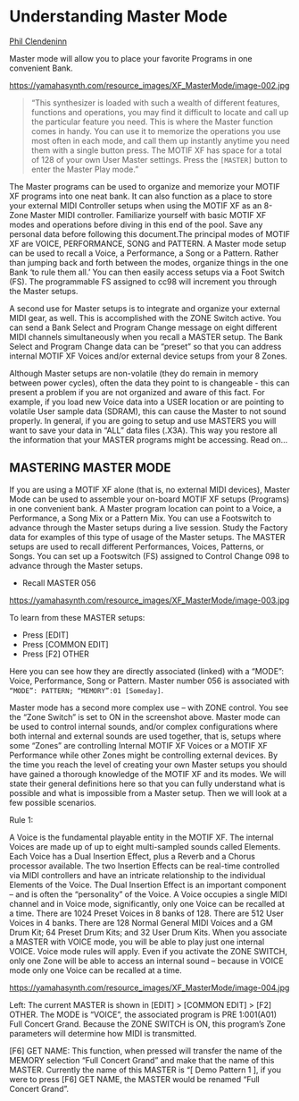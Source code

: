 # Understanding Master Mode

[Phil Clendeninn](https://yamahasynth.com/learn/2010s/understanding-master-mode-xf)

Master mode will allow you to place your favorite Programs in one convenient Bank.

https://yamahasynth.com/resource_images/XF_MasterMode/image-002.jpg

> “This synthesizer is loaded with such a wealth of different features, functions and operations, you may find it difficult to locate and call up the particular feature you need. This is where the Master function comes in handy. You can use it to memorize the operations you use most often in each mode, and call them up instantly anytime you need them with a single button press.
> The MOTIF XF has space for a total of 128 of your own User Master settings. Press the `[MASTER]`
> button to enter the Master Play mode.”

The Master programs can be used to organize and memorize your MOTIF XF programs into one neat bank. It can also function as a place to store your external MIDI Controller setups when using the MOTIF XF as an 8-Zone Master MIDI controller. Familiarize yourself with basic MOTIF XF modes and operations before diving in this end of the pool. Save any personal data before following this document.The principal modes of MOTIF XF are VOICE, PERFORMANCE, SONG and PATTERN. A Master mode setup can be used to recall a Voice, a Performance, a Song or a Pattern. Rather than jumping back and forth between the modes, organize things in the one Bank ‘to rule them all.’ You can then easily access setups via a Foot Switch (FS). The programmable FS assigned to cc98 will increment you through the Master setups.

A second use for Master setups is to integrate and organize your external MIDI gear, as well. This is accomplished with the ZONE Switch active. You can send a Bank Select and Program Change message on eight different MIDI channels simultaneously when you recall a MASTER setup. The Bank Select and Program Change data can be “preset” so that you can address internal MOTIF XF Voices and/or external device setups from your 8 Zones.

Although Master setups are non-volatile (they do remain in memory between power cycles), often the data they point to is changeable - this can present a problem if you are not organized and aware of this fact. For example, if you load new Voice data into a USER location or are pointing to volatile User sample data (SDRAM), this can cause the Master to not sound properly. In general, if you are going to setup and use MASTERS you will want to save your data in “ALL” data files (.X3A). This way you restore all the information that your MASTER programs might be accessing. Read on…

## MASTERING MASTER MODE

If you are using a MOTIF XF alone (that is, no external MIDI devices), Master Mode can be used to assemble your on-board MOTIF XF setups (Programs) in one convenient bank. A Master program location can point to a Voice, a Performance, a Song Mix or a Pattern Mix. You can use a Footswitch to advance through the Master setups during a live session. Study the Factory data for examples of this type of usage of the Master setups. The MASTER setups are used to recall different Performances, Voices, Patterns, or Songs. You can set up a Footswitch (FS) assigned to Control Change 098 to advance through the Master setups.

* Recall MASTER 056

https://yamahasynth.com/resource_images/XF_MasterMode/image-003.jpg

To learn from these MASTER setups:

* Press [EDIT]
* Press [COMMON EDIT]
* Press [F2] OTHER

Here you can see how they are directly associated (linked) with a “MODE”: Voice, Performance, Song or Pattern. Master number 056 is associated with `“MODE”: PATTERN; “MEMORY”:01 [Someday]`.

Master mode has a second more complex use – with ZONE control. You see the “Zone Switch” is set to ON in the screenshot above. Master mode can be used to control internal sounds, and/or complex configurations where both internal and external sounds are used together, that is, setups where some “Zones” are controlling Internal MOTIF XF Voices or a MOTIF XF Performance while other Zones might be controlling external devices. By the time you reach the level of creating your own Master setups you should have gained a thorough knowledge of the MOTIF XF and its modes. We will state their general definitions here so that you can fully understand what is possible and what is impossible from a Master setup. Then we will look at a few possible scenarios.

Rule 1: 

A Voice is the fundamental playable entity in the MOTIF XF. The internal Voices are made up of up to eight multi-sampled sounds called Elements. Each Voice has a Dual Insertion Effect, plus a Reverb and a Chorus processor available. The two Insertion Effects can be real-time controlled via MIDI controllers and have an intricate relationship to the individual Elements of the Voice. The Dual Insertion Effect is an important component – and is often the “personality” of the Voice. A Voice occupies a single MIDI channel and in Voice mode, significantly, only one Voice can be recalled at a time. There are 1024 Preset Voices in 8 banks of 128. There are 512 User Voices in 4 banks. There are 128 Normal General MIDI Voices and a GM Drum Kit; 64 Preset Drum Kits; and 32 User Drum Kits. When you associate a MASTER with VOICE mode, you will be able to play just one internal VOICE. Voice mode rules will apply. Even if you activate the ZONE SWITCH, only one Zone will be able to access an internal sound – because in VOICE mode only one Voice can be recalled at a time.

https://yamahasynth.com/resource_images/XF_MasterMode/image-004.jpg

Left: The current MASTER is shown in [EDIT] > [COMMON EDIT] > [F2] OTHER. The MODE is “VOICE”, the associated program is PRE 1:001(A01) Full Concert Grand. Because the ZONE SWITCH is ON, this program’s Zone parameters will determine how MIDI is transmitted.

[F6] GET NAME: This function, when pressed will transfer the name of the MEMORY selection “Full Concert Grand” and make that the name of this MASTER. Currently the name of this MASTER is “[ Demo Pattern 1 ], if you were to press [F6] GET NAME, the MASTER would be renamed “Full Concert Grand”.